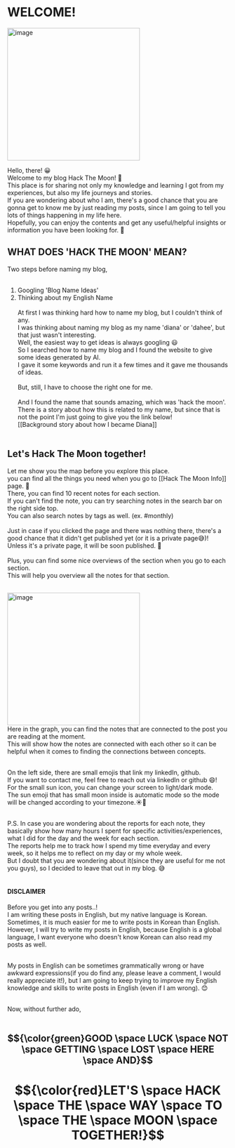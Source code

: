 # WELCOME!

<img width="302" alt="image" src="https://github.com/user-attachments/assets/ab8314f9-5b19-472c-96b6-cd08c861a65b">

Hello, there! 😀<br />
Welcome to my blog Hack The Moon! 🌙<br />
This place is for sharing not only my knowledge and learning I got from my experiences, but also my life journeys and stories. <br />
If you are wondering about who I am, there's a good chance that you are gonna get to know me by just reading my posts, since I am going to tell you lots of things happening in my life here. <br />
Hopefully, you can enjoy the contents and get any useful/helpful insights or information you have been looking for. 🎈<br />

## WHAT DOES 'HACK THE MOON' MEAN?
Two steps before naming my blog, <br /><br />
1. Googling 'Blog Name Ideas'<br />
2. Thinking about my English Name<br /><br />
At first I was thinking hard how to name my blog, but I couldn't think of any.<br />
I was thinking about naming my blog as my name 'diana' or 'dahee', but that just wasn't interesting.<br />
Well, the easiest way to get ideas is always googling 😃<br />
So I searched how to name my blog and I found the website to give some ideas generated by AI.<br />
I gave it some keywords and run it a few times and it gave me thousands of ideas.<br /><br />
But, still, I have to choose the right one for me.<br /><br />
And I found the name that sounds amazing, which was 'hack the moon'.<br />
There is a story about how this is related to my name, but since that is not the point I'm just going to give you the link below! <br />
[[Background story about how I became Diana]]<br /><br />
## Let's Hack The Moon together!
Let me show you the map before you explore this place.  <br />
you can find all the things you need when you go to [[Hack The Moon Info]] page. 🫠  <br />
There, you can find 10 recent notes for each section.  <br />
If you can't find the note, you can try searching notes in the search bar on the right side top.  
You can also search notes by tags as well. (ex. #monthly)  <br /><br />
Just in case if you clicked the page and there was nothing there, there's a good chance that it didn't get published yet (or it is a private page😅)!  <br />
Unless it's a private page, it will be soon published. 🙂  <br /><br />
Plus, you can find some nice overviews of the section when you go to each section.  <br />
This will help you overview all the notes for that section.  <br /><br />

<img width="302" alt="image" src="https://github.com/user-attachments/assets/590df087-93a5-4a9f-8843-5169560138c2">
<br />
Here in the graph, you can find the notes that are connected to the post you are reading at the moment.  <br />
This will show how the notes are connected with each other so it can be helpful when it comes to finding the connections between concepts.<br /><br />

On the left side, there are small emojis that link my linkedIn, github.  <br />
If you want to contact me, feel free to reach out via linkedIn or github 😄!  <br />
For the small sun icon, you can change your screen to light/dark mode.  <br />
The sun emoji that has small moon inside is automatic mode so the mode will be changed according to your timezone.☀️🌙<br /><br />

P.S. In case you are wondering about the reports for each note, they basically show how many hours I spent for specific activities/experiences, what I did for the day and the week for each section.  <br />
The reports help me to track how I spend my time everyday and every week, so it helps me to reflect on my day or my whole week.  <br />
But I doubt that you are wondering about it(since they are useful for me not you guys), so I decided to leave that out in my blog. 😅<br /><br />

#### DISCLAIMER
Before you get into any posts..!  <br />
I am writing these posts in English, but my native language is Korean.  <br />
Sometimes, it is much easier for me to write posts in Korean than English.  <br />
However, I will try to write my posts in English, because English is a global language, I want everyone who doesn't know Korean can also read my posts as well.  <br /><br />
  
My posts in English can be sometimes grammatically wrong or have awkward expressions(if you do find any, please leave a comment, I would really appreciate it!), but I am going to keep trying to improve my English knowledge and skills to write posts in English (even if I am wrong). 😊  <br /><br />

Now, without further ado, <br /><br />


## $${\color{green}GOOD \space LUCK \space NOT \space GETTING \space LOST \space HERE \space AND}$$

# $${\color{red}LET'S \space HACK \space THE \space WAY \space TO \space THE \space MOON \space TOGETHER!}$$

[^1]: goddess of hunt, the wilderness, wild animals, nature vegetation, childbirth, care of children and chastity
